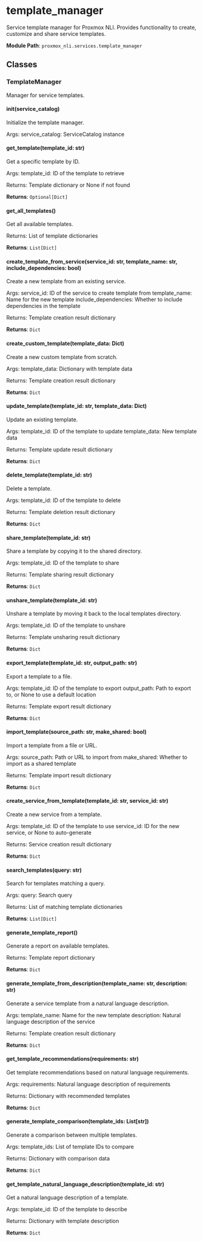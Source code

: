 # template_manager

Service template manager for Proxmox NLI.
Provides functionality to create, customize and share service templates.

**Module Path**: `proxmox_nli.services.template_manager`

## Classes

### TemplateManager

Manager for service templates.

#### __init__(service_catalog)

Initialize the template manager.

Args:
    service_catalog: ServiceCatalog instance

#### get_template(template_id: str)

Get a specific template by ID.

Args:
    template_id: ID of the template to retrieve
    
Returns:
    Template dictionary or None if not found

**Returns**: `Optional[Dict]`

#### get_all_templates()

Get all available templates.

Returns:
    List of template dictionaries

**Returns**: `List[Dict]`

#### create_template_from_service(service_id: str, template_name: str, include_dependencies: bool)

Create a new template from an existing service.

Args:
    service_id: ID of the service to create template from
    template_name: Name for the new template
    include_dependencies: Whether to include dependencies in the template
    
Returns:
    Template creation result dictionary

**Returns**: `Dict`

#### create_custom_template(template_data: Dict)

Create a new custom template from scratch.

Args:
    template_data: Dictionary with template data
    
Returns:
    Template creation result dictionary

**Returns**: `Dict`

#### update_template(template_id: str, template_data: Dict)

Update an existing template.

Args:
    template_id: ID of the template to update
    template_data: New template data
    
Returns:
    Template update result dictionary

**Returns**: `Dict`

#### delete_template(template_id: str)

Delete a template.

Args:
    template_id: ID of the template to delete
    
Returns:
    Template deletion result dictionary

**Returns**: `Dict`

#### share_template(template_id: str)

Share a template by copying it to the shared directory.

Args:
    template_id: ID of the template to share
    
Returns:
    Template sharing result dictionary

**Returns**: `Dict`

#### unshare_template(template_id: str)

Unshare a template by moving it back to the local templates directory.

Args:
    template_id: ID of the template to unshare
    
Returns:
    Template unsharing result dictionary

**Returns**: `Dict`

#### export_template(template_id: str, output_path: str)

Export a template to a file.

Args:
    template_id: ID of the template to export
    output_path: Path to export to, or None to use a default location
    
Returns:
    Template export result dictionary

**Returns**: `Dict`

#### import_template(source_path: str, make_shared: bool)

Import a template from a file or URL.

Args:
    source_path: Path or URL to import from
    make_shared: Whether to import as a shared template
    
Returns:
    Template import result dictionary

**Returns**: `Dict`

#### create_service_from_template(template_id: str, service_id: str)

Create a new service from a template.

Args:
    template_id: ID of the template to use
    service_id: ID for the new service, or None to auto-generate
    
Returns:
    Service creation result dictionary

**Returns**: `Dict`

#### search_templates(query: str)

Search for templates matching a query.

Args:
    query: Search query
    
Returns:
    List of matching template dictionaries

**Returns**: `List[Dict]`

#### generate_template_report()

Generate a report on available templates.

Returns:
    Template report dictionary

**Returns**: `Dict`

#### generate_template_from_description(template_name: str, description: str)

Generate a service template from a natural language description.

Args:
    template_name: Name for the new template
    description: Natural language description of the service
    
Returns:
    Template creation result dictionary

**Returns**: `Dict`

#### get_template_recommendations(requirements: str)

Get template recommendations based on natural language requirements.

Args:
    requirements: Natural language description of requirements
    
Returns:
    Dictionary with recommended templates

**Returns**: `Dict`

#### generate_template_comparison(template_ids: List[str])

Generate a comparison between multiple templates.

Args:
    template_ids: List of template IDs to compare
    
Returns:
    Dictionary with comparison data

**Returns**: `Dict`

#### get_template_natural_language_description(template_id: str)

Get a natural language description of a template.

Args:
    template_id: ID of the template to describe
    
Returns:
    Dictionary with template description

**Returns**: `Dict`


